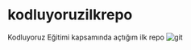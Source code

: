 # kodluyoruzilkrepo
Kodluyoruz Eğitimi kapsamında açtığım ilk repo
![git](https://user-images.githubusercontent.com/81965223/117861980-c2edbc80-b29a-11eb-9157-18577217068e.png)
